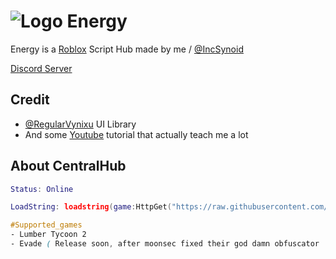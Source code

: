 
# ![Logo](https://cdn.discordapp.com/attachments/1038465796361429075/1039546494887407697/icons8-conflict-30.png) Energy

Energy is a [Roblox](roblox.com) Script Hub made by me / [@IncSynoid](https://github.com/incSynoid)

[Discord Server](https://dsc.gg/energysoftware)

## Credit

 - [@RegularVynixu](https://github.com/RegularVynixu) UI Library
 - And some [Youtube](https://youtube.com) tutorial that actually teach me a lot

## About CentralHub

```lua
Status: Online
```
```Lua
LoadString: loadstring(game:HttpGet("https://raw.githubusercontent.com/incSynoid/Energy/main/Script/Loader.lua"))()
```
```CSS
#Supported_games
- Lumber Tycoon 2
- Evade ( Release soon, after moonsec fixed their god damn obfuscator
```
